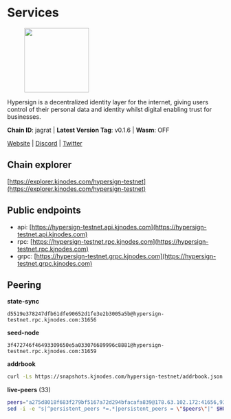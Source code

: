 # Services

<figure><img src="https://raw.githubusercontent.com/kj89/testnet_manuals/main/pingpub/logos/hypersign.png" width="150" alt=""><figcaption></figcaption></figure>

Hypersign is a decentralized identity layer for the internet, giving  users control of their personal data and identity whilst digital  enabling trust for businesses.

**Chain ID**: jagrat | **Latest Version Tag**: v0.1.6 | **Wasm**: OFF

[Website](https://hypersign.id) | [Discord](https://discord.gg/DmuUjMrHVw) | [Twitter](https://twitter.com/hypersignchain)




## Chain explorer
[https://explorer.kjnodes.com/hypersign-testnet](https://explorer.kjnodes.com/hypersign-testnet)

## Public endpoints

* api: [https://hypersign-testnet.api.kjnodes.com](https://hypersign-testnet.api.kjnodes.com)
* rpc: [https://hypersign-testnet.rpc.kjnodes.com](https://hypersign-testnet.rpc.kjnodes.com)
* grpc: [https://hypersign-testnet.grpc.kjnodes.com](https://hypersign-testnet.grpc.kjnodes.com)

## Peering

**state-sync**

```text
d5519e378247dfb61dfe90652d1fe3e2b3005a5b@hypersign-testnet.rpc.kjnodes.com:31656
```

**seed-node**

```text
3f472746f46493309650e5a033076689996c8881@hypersign-testnet.rpc.kjnodes.com:31659
```

**addrbook**
```bash
curl -Ls https://snapshots.kjnodes.com/hypersign-testnet/addrbook.json > $HOME/.hid-node/config/addrbook.json
```

**live-peers** (33)
```bash
peers="a275d8018f683f279bf5167a72d294bfacafa839@178.63.102.172:41656,934324c3b4318d8438954d19a82673a3d218951b@142.132.209.236:10956,7d85caec437cc8c0a504d6ab3b18fd07c173b2fb@94.130.219.37:26001,1de2abae74a4c5fd7d96d9869ef02187f81498f0@134.209.238.66:26656,5b4482bfe02384184470070c3d3a4465cf0c18d4@144.91.82.61:31656,5e4fc955b23ab00f6a07cb6d56e89aafac0c85ff@167.86.85.122:26656,c5d8ad1f942cd9b9839f65a6543c460bfa1af161@38.242.221.205:26656,bd2ae9f1c42183104719f7c44be078bb7d282a61@65.109.92.241:11056,54f5df8d6516ead7099191776d9ee2048e0ec947@95.214.53.46:26656,7ac746f53266043a92a05db06d1306b4e5f7e7c8@65.109.112.20:11014,1e3f0aeb6f2a2017b122af2461a75c9695790954@65.108.233.109:10956,1380864bb38481fef4b2358026a5ed53fc027679@95.214.52.206:26656,0c6758a3f4554bbc67da73993bbb697764c5c534@38.242.142.227:26656,d5519e378247dfb61dfe90652d1fe3e2b3005a5b@65.109.68.190:31656,62c3f3e5214495593ad204f3c6cd879f3f4ed6a9@5.9.79.121:26656,9876d1b1e5b5968c1c729559325dd909f93c1d34@65.108.238.61:56656,fbc7ce82f02e24257395dc0310ad2921ea61e199@65.109.92.148:61156,610843eda2f0388cb8e75917e8c1f63350bd3bd1@154.26.131.130:16656,4e08d5b0cb43c8d5ffc42987a5166bab2a04a93b@65.109.92.240:21066,eaf27acc810a3d6728dde972ebad26810cce0ae6@65.108.229.233:26656,e003e628d5c748f2445f1731af20d461f585e7a5@182.253.224.66:12656,2c0379f78b655e8a386cb477e3cf3cae700c4a7f@213.239.207.175:34656,efcb16ec33d8e6233d1068fff679c6fd64bf5802@65.108.225.158:10956,de1f980cc59bdb2457202768d4b4d964d783789e@167.235.21.165:36656,1acc83715399737cff74767e00807d1d402eb1e2@144.91.65.175:26656,15d2f1bc2bfaa143388465ea115c59e5ce6e77dc@65.109.39.223:26656,d7c9b9a3c3a6c5f4ccdfb37a8358755b277271c1@3.110.226.164:26656,cf94099349980f9593a3f0362c85fe7c6eda8b14@8.219.48.59:26656,e7bb31c8fdd8d26a739bfd87cdf3ba7a8f90406e@65.21.145.228:31656,5a09c55dbbb32b870645f56993e87403dfd17467@162.55.194.205:31656,620478e35ba6740f0afb2a0dd6ca9b34765bc60e@65.109.30.12:60856,a3f3d6dba11bfe080693938666064b2324fbaccf@88.99.164.158:11056,63db727618b237d4a27656aa456be2812154bf29@65.109.170.47:26656"
sed -i -e "s|^persistent_peers *=.*|persistent_peers = \"$peers\"|" $HOME/.hid-node/config/config.toml
```
